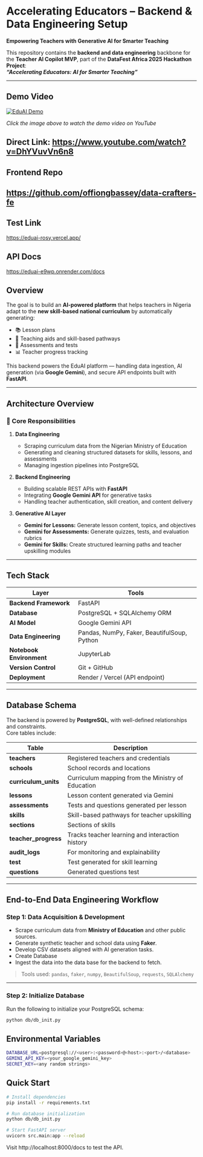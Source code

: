 # Accelerating Educators – Backend & Data Engineering Setup

**Empowering Teachers with Generative AI for Smarter Teaching**

This repository contains the **backend and data engineering** backbone for the **Teacher AI Copilot MVP**, part of the **DataFest Africa 2025 Hackathon Project**:  
**_“Accelerating Educators: AI for Smarter Teaching”_**

---

## Demo Video

[![EduAI Demo](https://img.youtube.com/vi/DhYVuvVn6n8/0.jpg)](https://www.youtube.com/watch?v=DhYVuvVn6n8)

*Click the image above to watch the demo video on YouTube*

**Direct Link:** https://www.youtube.com/watch?v=DhYVuvVn6n8
---

## Frontend Repo
https://github.com/offiongbassey/data-crafters-fe
---

## Test Link
https://eduai-rosy.vercel.app/

## API Docs
https://eduai-e9wp.onrender.com/docs


## Overview

The goal is to build an **AI-powered platform** that helps teachers in Nigeria adapt to the **new skill-based national curriculum** by automatically generating:

- 📚 Lesson plans  
- 🧩 Teaching aids and skill-based pathways  
- 📝 Assessments and tests  
- 📊 Teacher progress tracking  

This backend powers the EduAI platform — handling data ingestion, AI generation (via **Google Gemini**), and secure API endpoints built with **FastAPI**.

---

## Architecture Overview

### 🔹 Core Responsibilities
1. **Data Engineering**
   - Scraping curriculum data from the Nigerian Ministry of Education
   - Generating and cleaning structured datasets for skills, lessons, and assessments
   - Managing ingestion pipelines into PostgreSQL

2. **Backend Engineering**
   - Building scalable REST APIs with **FastAPI**
   - Integrating **Google Gemini API** for generative tasks
   - Handling teacher authentication, skill creation, and content delivery

3. **Generative AI Layer**
   - **Gemini for Lessons:** Generate lesson content, topics, and objectives  
   - **Gemini for Assessments:** Generate quizzes, tests, and evaluation rubrics  
   - **Gemini for Skills:** Create structured learning paths and teacher upskilling modules  

---

## Tech Stack

| Layer | Tools |
|-------|-------|
| **Backend Framework** | FastAPI |
| **Database** | PostgreSQL + SQLAlchemy ORM |
| **AI Model** | Google Gemini API |
| **Data Engineering** | Pandas, NumPy, Faker, BeautifulSoup, Python |
| **Notebook Environment** | JupyterLab |
| **Version Control** | Git + GitHub |
| **Deployment** | Render / Vercel (API endpoint) |

---

## Database Schema

The backend is powered by **PostgreSQL**, with well-defined relationships and constraints.  
Core tables include:

| Table | Description |
|--------|--------------|
| **teachers** | Registered teachers and credentials |
| **schools** | School records and locations |
| **curriculum_units** | Curriculum mapping from the Ministry of Education |
| **lessons** | Lesson content generated via Gemini |
| **assessments** | Tests and questions generated per lesson |
| **skills** | Skill-based pathways for teacher upskilling |
| **sections** | Sections of skills |
| **teacher_progress** | Tracks teacher learning and interaction history |
| **audit_logs** | For monitoring and explainability |
| **test** | Test generated for skill learning |
| **questions** | Generated questions test |


---

## End-to-End Data Engineering Workflow

### **Step 1: Data Acquisition & Development**
- Scrape curriculum data from **Ministry of Education** and other public sources.  
- Generate synthetic teacher and school data using **Faker**.  
- Develop CSV datasets aligned with AI generation tasks.
- Create Database
- Ingest the data into the data base for the backend to fetch.
  
> Tools used: `pandas`, `faker`, `numpy`, `BeautifulSoup`, `requests`, `SQLAlchemy`

---

### **Step 2: Initialize Database**
Run the following to initialize your PostgreSQL schema:

```bash
python db/db_init.py
```

## Environmental Variables
```bash
DATABASE_URL=postgresql://<user>:<password>@<host>:<port>/<database>
GEMINI_API_KEY=<your_google_gemini_key>
SECRET_KEY=<any random strings>
```

## Quick Start
```bash
# Install dependencies
pip install -r requirements.txt

# Run database initialization
python db/db_init.py

# Start FastAPI server
uvicorn src.main:app --reload
```
Visit http://localhost:8000/docs
 to test the API.
